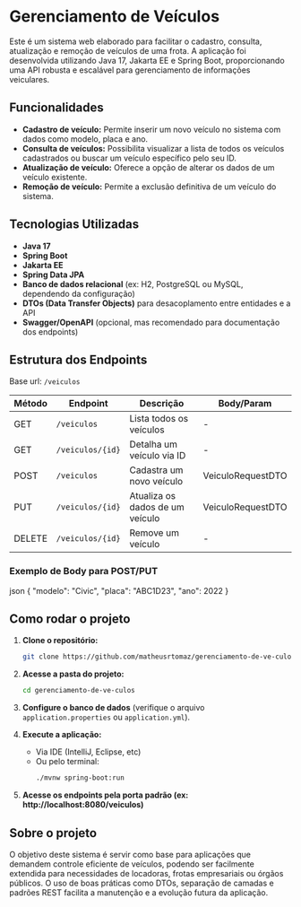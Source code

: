 # Gerenciamento de Veículos

Este é um sistema web elaborado para facilitar o cadastro, consulta, atualização e remoção de veículos de uma frota. A aplicação foi desenvolvida utilizando Java 17, Jakarta EE e Spring Boot, proporcionando uma API robusta e escalável para gerenciamento de informações veiculares.

## Funcionalidades

- **Cadastro de veículo:** Permite inserir um novo veículo no sistema com dados como modelo, placa e ano.
- **Consulta de veículos:** Possibilita visualizar a lista de todos os veículos cadastrados ou buscar um veículo específico pelo seu ID.
- **Atualização de veículo:** Oferece a opção de alterar os dados de um veículo existente.
- **Remoção de veículo:** Permite a exclusão definitiva de um veículo do sistema.

## Tecnologias Utilizadas

- **Java 17**
- **Spring Boot**
- **Jakarta EE**
- **Spring Data JPA**
- **Banco de dados relacional** (ex: H2, PostgreSQL ou MySQL, dependendo da configuração)
- **DTOs (Data Transfer Objects)** para desacoplamento entre entidades e a API
- **Swagger/OpenAPI** (opcional, mas recomendado para documentação dos endpoints)

## Estrutura dos Endpoints

Base url: `/veiculos`

| Método   | Endpoint           | Descrição                          | Body/Param             |
|----------|--------------------|------------------------------------|------------------------|
| GET      | `/veiculos`        | Lista todos os veículos            | -                      |
| GET      | `/veiculos/{id}`   | Detalha um veículo via ID          | -                      |
| POST     | `/veiculos`        | Cadastra um novo veículo           | VeiculoRequestDTO      |
| PUT      | `/veiculos/{id}`   | Atualiza os dados de um veículo    | VeiculoRequestDTO      |
| DELETE   | `/veiculos/{id}`   | Remove um veículo                  | -                      |

### Exemplo de Body para POST/PUT

json { "modelo": "Civic", "placa": "ABC1D23", "ano": 2022 }

## Como rodar o projeto

1. **Clone o repositório:**
   ```sh
   git clone https://github.com/matheusrtomaz/gerenciamento-de-ve-culos.git
   ```
2. **Acesse a pasta do projeto:**
   ```sh
   cd gerenciamento-de-ve-culos
   ```
3. **Configure o banco de dados** (verifique o arquivo `application.properties` ou `application.yml`).
4. **Execute a aplicação:**
   - Via IDE (IntelliJ, Eclipse, etc)
   - Ou pelo terminal:
     ```sh
     ./mvnw spring-boot:run
     ```

5. **Acesse os endpoints pela porta padrão (ex: http://localhost:8080/veiculos)**

## Sobre o projeto

O objetivo deste sistema é servir como base para aplicações que demandem controle eficiente de veículos, podendo ser facilmente extendida para necessidades de locadoras, frotas empresariais ou órgãos públicos. O uso de boas práticas como DTOs, separação de camadas e padrões REST facilita a manutenção e a evolução futura da aplicação.
